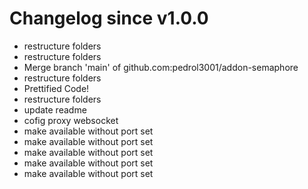 # Changelog since v1.0.0
- restructure folders 
- restructure folders 
- Merge branch 'main' of github.com:pedrol3001/addon-semaphore 
- restructure folders 
- Prettified Code! 
- restructure folders 
- update readme 
- cofig proxy websocket 
- make available without port set 
- make available without port set 
- make available without port set 
- make available without port set 
- make available without port set 
